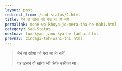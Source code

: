 ```yaml
---
layout: post
redirect_from: /sad-status/2.html
title: मेने वो खोया जो मेरा था ही नहीं
permalink: mene-wo-khoya-jo-mera-tha-he-nahi.html
category: Sad-Status
nextnav: tum-kyan-jano-kya-he-tanhai.html
prevnav: zindagi-toh-wahi-thi.html
---
```

> मेने वो खोया जो मेरा था ही नहीं,
>
> पर उसने वो खोया जो सिर्फ उसीका था। 